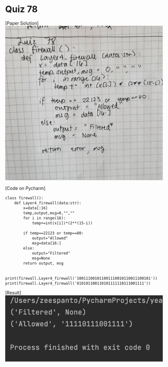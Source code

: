 # Quiz 78

[Paper Solution]
![](img/78_paper.jpg)


[Code on Pycharm]
```pycon
class firewall():
    def Layer4_firewall(data:str):
        x=data[:16]
        temp,output,msg=0,"",""
        for i in range(16):
            temp+=int(x[i])*(2**(15-i))

        if temp==22123 or temp==80:
            output="Allowed"
            msg=data[16:]
        else:
            output="Filtered"
            msg=None
        return output, msg


print(firewall.Layer4_firewall('100111001011001110010110011100101'))
print(firewall.Layer4_firewall('010101100110101111110111001111'))
```

[Result]
![](img/78_result.png)